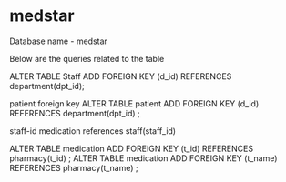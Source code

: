 # medstar
Database name - medstar



Below are the queries related to the  table 

ALTER TABLE Staff ADD FOREIGN KEY (d_id) REFERENCES department(dpt_id);


patient foreign key
ALTER TABLE patient ADD FOREIGN KEY (d_id) REFERENCES department(dpt_id) ;

staff-id medication references staff(staff_id)


ALTER TABLE medication ADD FOREIGN KEY (t_id) REFERENCES pharmacy(t_id) ;
ALTER TABLE medication ADD FOREIGN KEY (t_name) REFERENCES pharmacy(t_name) ;


